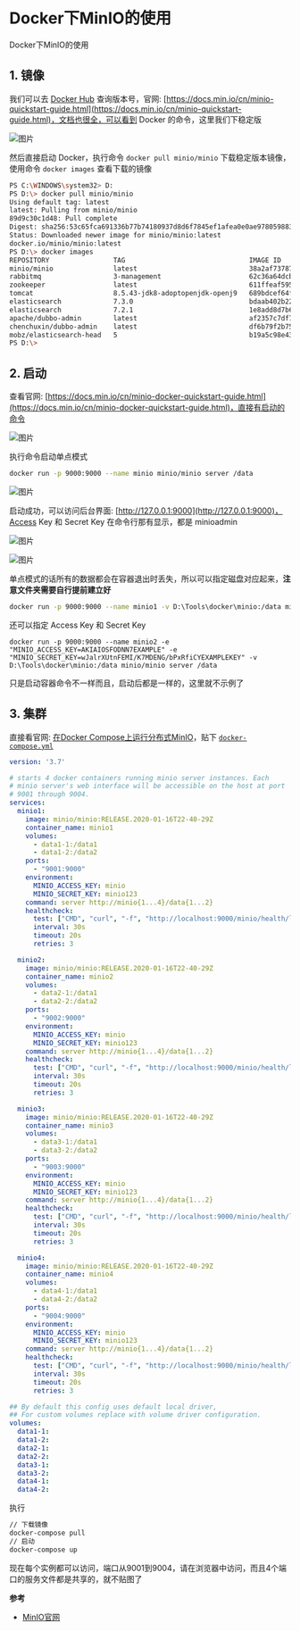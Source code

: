 # Docker下MinIO的使用

Docker下MinIO的使用

## 1. 镜像

我们可以去 [Docker Hub](https://registry.hub.docker.com/r/minio/minio/tags) 查询版本号，官网: [https://docs.min.io/cn/minio-quickstart-guide.html](https://docs.min.io/cn/minio-quickstart-guide.html)，文档也很全，可以看到 Docker 的命令，这里我们下稳定版

![图片](https://cdn.jsdelivr.net/gh/wliduo/CDN@master/2020/01/20200121009.png)

然后直接启动 Docker，执行命令 `docker pull minio/minio` 下载稳定版本镜像，使用命令 `docker images` 查看下载的镜像

```bash
PS C:\WINDOWS\system32> D:
PS D:\> docker pull minio/minio
Using default tag: latest
latest: Pulling from minio/minio
89d9c30c1d48: Pull complete
Digest: sha256:53c65fca691336b77b74180937d8d6f7845ef1afea0e0ae9780598835d7a5979
Status: Downloaded newer image for minio/minio:latest
docker.io/minio/minio:latest
PS D:\> docker images
REPOSITORY                TAG                               IMAGE ID            CREATED             SIZE
minio/minio               latest                            38a2af737873        4 days ago          53.5MB
rabbitmq                  3-management                      62c36a64dcb2        5 days ago          181MB
zookeeper                 latest                            611ffeaf5959        7 weeks ago         224MB
tomcat                    8.5.43-jdk8-adoptopenjdk-openj9   689bdcef64fe        5 months ago        339MB
elasticsearch             7.3.0                             bdaab402b220        6 months ago        806MB
elasticsearch             7.2.1                             1e8add8d7b66        6 months ago        862MB
apache/dubbo-admin        latest                            af2357c7df7e        8 months ago        489MB
chenchuxin/dubbo-admin    latest                            df6b79f2b754        21 months ago       159MB
mobz/elasticsearch-head   5                                 b19a5c98e43b        3 years ago         824MB
PS D:\>
```

## 2. 启动

查看官网: [https://docs.min.io/cn/minio-docker-quickstart-guide.html](https://docs.min.io/cn/minio-docker-quickstart-guide.html)，直接有启动的命令

![图片](https://cdn.jsdelivr.net/gh/wliduo/CDN@master/2020/01/20200121010.png)

执行命令启动单点模式

```bash
docker run -p 9000:9000 --name minio minio/minio server /data
```

![图片](https://cdn.jsdelivr.net/gh/wliduo/CDN@master/2020/01/20200121011.png)

启动成功，可以访问后台界面: [http://127.0.0.1:9000](http://127.0.0.1:9000)，Access Key 和 Secret Key 在命令行那有显示，都是 minioadmin

![图片](https://cdn.jsdelivr.net/gh/wliduo/CDN@master/2020/01/20200121004.png)

![图片](https://cdn.jsdelivr.net/gh/wliduo/CDN@master/2020/01/20200121005.png)

单点模式的话所有的数据都会在容器退出时丢失，所以可以指定磁盘对应起来，**注意文件夹需要自行提前建立好**

```bash
docker run -p 9000:9000 --name minio1 -v D:\Tools\docker\minio:/data minio/minio server /data
```

还可以指定 Access Key 和 Secret Key

```
docker run -p 9000:9000 --name minio2 -e "MINIO_ACCESS_KEY=AKIAIOSFODNN7EXAMPLE" -e "MINIO_SECRET_KEY=wJalrXUtnFEMI/K7MDENG/bPxRfiCYEXAMPLEKEY" -v D:\Tools\docker\minio:/data minio/minio server /data
```

只是启动容器命令不一样而且，启动后都是一样的，这里就不示例了

## 3. 集群

直接看官网: [在Docker Compose上运行分布式MinIO](https://docs.min.io/cn/deploy-minio-on-docker-compose.html)，贴下 [`docker-compose.yml`](https://github.com/minio/minio/blob/master/docs/orchestration/docker-compose/docker-compose.yaml)

```yml
version: '3.7'

# starts 4 docker containers running minio server instances. Each
# minio server's web interface will be accessible on the host at port
# 9001 through 9004.
services:
  minio1:
    image: minio/minio:RELEASE.2020-01-16T22-40-29Z
    container_name: minio1
    volumes:
      - data1-1:/data1
      - data1-2:/data2
    ports:
      - "9001:9000"
    environment:
      MINIO_ACCESS_KEY: minio
      MINIO_SECRET_KEY: minio123
    command: server http://minio{1...4}/data{1...2}
    healthcheck:
      test: ["CMD", "curl", "-f", "http://localhost:9000/minio/health/live"]
      interval: 30s
      timeout: 20s
      retries: 3

  minio2:
    image: minio/minio:RELEASE.2020-01-16T22-40-29Z
    container_name: minio2
    volumes:
      - data2-1:/data1
      - data2-2:/data2
    ports:
      - "9002:9000"
    environment:
      MINIO_ACCESS_KEY: minio
      MINIO_SECRET_KEY: minio123
    command: server http://minio{1...4}/data{1...2}
    healthcheck:
      test: ["CMD", "curl", "-f", "http://localhost:9000/minio/health/live"]
      interval: 30s
      timeout: 20s
      retries: 3

  minio3:
    image: minio/minio:RELEASE.2020-01-16T22-40-29Z
    container_name: minio3
    volumes:
      - data3-1:/data1
      - data3-2:/data2
    ports:
      - "9003:9000"
    environment:
      MINIO_ACCESS_KEY: minio
      MINIO_SECRET_KEY: minio123
    command: server http://minio{1...4}/data{1...2}
    healthcheck:
      test: ["CMD", "curl", "-f", "http://localhost:9000/minio/health/live"]
      interval: 30s
      timeout: 20s
      retries: 3

  minio4:
    image: minio/minio:RELEASE.2020-01-16T22-40-29Z
    container_name: minio4
    volumes:
      - data4-1:/data1
      - data4-2:/data2
    ports:
      - "9004:9000"
    environment:
      MINIO_ACCESS_KEY: minio
      MINIO_SECRET_KEY: minio123
    command: server http://minio{1...4}/data{1...2}
    healthcheck:
      test: ["CMD", "curl", "-f", "http://localhost:9000/minio/health/live"]
      interval: 30s
      timeout: 20s
      retries: 3

## By default this config uses default local driver,
## For custom volumes replace with volume driver configuration.
volumes:
  data1-1:
  data1-2:
  data2-1:
  data2-2:
  data3-1:
  data3-2:
  data4-1:
  data4-2:
```

执行

```bash
// 下载镜像
docker-compose pull
// 启动
docker-compose up
```

现在每个实例都可以访问，端口从9001到9004，请在浏览器中访问，而且4个端口的服务文件都是共享的，就不贴图了

**参考**

* [MinIO官网](https://docs.min.io/cn/deploy-minio-on-docker-compose.html)